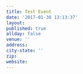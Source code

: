 ```yaml
---
title: Test Event
date: '2017-01-30 13:13:37'
layout: 
published: true
allday: false
venue: ''
address: 
city-state: ''
zip: 
website: 
---
```

